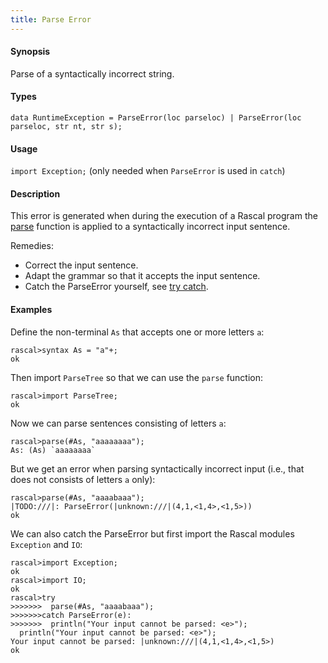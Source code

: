 ```yaml
---
title: Parse Error
---
```


#### Synopsis

Parse of a syntactically incorrect string.

#### Types

`data RuntimeException = ParseError(loc parseloc) | ParseError(loc parseloc, str nt, str s);`
       
#### Usage

`import Exception;` (only needed when `ParseError` is used in `catch`)

#### Description

This error is generated when during the execution of a Rascal program the
[parse](../../../Library/ParseTree.md#ParseTree-parse/) function is applied to a syntactically incorrect input sentence.

Remedies:

*  Correct the input sentence.
*  Adapt the grammar so that it accepts the input sentence.
*  Catch the ParseError yourself, see [try catch](../../../Rascal/Statements/TryCatch/).

#### Examples

Define the non-terminal `As` that accepts one or more letters `a`:

```rascal-shell 
rascal>syntax As = "a"+;
ok
```
Then import `ParseTree` so that we can use the `parse` function:

```rascal-shell ,continue
rascal>import ParseTree;
ok
```
Now we can parse sentences consisting of letters `a`:

```rascal-shell ,continue
rascal>parse(#As, "aaaaaaaa");
As: (As) `aaaaaaaa`
```
But we get an error when parsing syntactically incorrect input  (i.e., that does not
consists of letters `a` only):

```rascal-shell ,continue,error
rascal>parse(#As, "aaaabaaa");
|TODO:///|: ParseError(|unknown:///|(4,1,<1,4>,<1,5>))
ok
```
We can also catch the ParseError but first import the Rascal modules `Exception` and `IO`:

```rascal-shell ,continue
rascal>import Exception;
ok
rascal>import IO;
ok
rascal>try 
>>>>>>>  parse(#As, "aaaabaaa"); 
>>>>>>>catch ParseError(e): 
>>>>>>>  println("Your input cannot be parsed: <e>");
  println("Your input cannot be parsed: <e>");
Your input cannot be parsed: |unknown:///|(4,1,<1,4>,<1,5>)
ok
```

